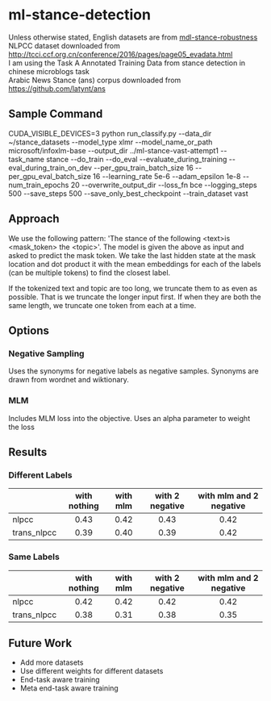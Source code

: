 # ml-stance-detection

Unless otherwise stated, English datasets are from [mdl-stance-robustness](https://github.com/UKPLab/mdl-stance-robustness) \
NLPCC dataset downloaded from http://tcci.ccf.org.cn/conference/2016/pages/page05_evadata.html \
I am using the Task A Annotated Training Data from stance detection in chinese microblogs task \
Arabic News Stance (ans) corpus downloaded from https://github.com/latynt/ans

## Sample Command
CUDA_VISIBLE_DEVICES=3 python run_classify.py --data_dir ~/stance_datasets --model_type xlmr --model_name_or_path microsoft/infoxlm-base --output_dir ../ml-stance-vast-attempt1 --task_name stance --do_train --do_eval --evaluate_during_training --eval_during_train_on_dev --per_gpu_train_batch_size 16 --per_gpu_eval_batch_size 16 --learning_rate 5e-6 --adam_epsilon 1e-8 --num_train_epochs 20 --overwrite_output_dir --loss_fn bce --logging_steps 500 --save_steps 500 --save_only_best_checkpoint --train_dataset vast

## Approach
We use the following pattern: 'The stance of the following \<text\>is \<mask_token\> the \<topic\>'.
The model is given the above as input and asked to predict the mask token. We take the last hidden state at the mask location and dot product it with the mean embeddings for each of the labels (can be multiple tokens) to find the closest label.

If the tokenized text and topic are too long, we truncate them to as even as possible.
That is we truncate the longer input first. If when they are both the same length, we truncate one token from each at a time.

## Options
### Negative Sampling
Uses the synonyms for negative labels as negative samples.
Synonyms are drawn from wordnet and wiktionary.

### MLM
Includes MLM loss into the objective.
Uses an alpha parameter to weight the loss


## Results
### Different Labels
|             | with nothing | with mlm | with 2 negative | with mlm and 2 negative |
|-------------|:------------:|:--------:|:---------------:|:-----------------------:|
| nlpcc       |     0.43     |   0.42   |       0.43      |           0.42          |
| trans_nlpcc |     0.39     |   0.40   |       0.39      |           0.42          |


### Same Labels
|             | with nothing | with mlm | with 2 negative | with mlm and 2 negative |
|-------------|:------------:|:--------:|:---------------:|:-----------------------:|
| nlpcc       |     0.42     |   0.42   |       0.42      |           0.42          |
| trans_nlpcc |     0.38     |   0.31   |       0.38      |           0.35          |


## Future Work
- Add more datasets
- Use different weights for different datasets
- End-task aware training
- Meta end-task aware training

